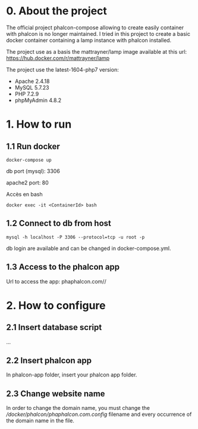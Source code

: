 
# 0. About the project

The official project phalcon-compose allowing to create easily container with phalcon is no longer maintained. I tried in this project to create a basic docker container containing a lamp instance with phalcon installed.

The project use as a basis the mattrayner/lamp image available at this url:
https://hub.docker.com/r/mattrayner/lamp

The project use the latest-1604-php7 version:
- Apache 	2.4.18
- MySQL 	5.7.23
- PHP 	7.2.9
- phpMyAdmin 	4.8.2

# 1. How to run

## 1.1 Run docker
```
docker-compose up
```
db port (mysql): 3306

apache2 port: 80

Accès en bash
```
docker exec -it <ContainerId> bash
```

## 1.2 Connect to db from host
```
mysql -h localhost -P 3306 --protocol=tcp -u root -p
```
db login are available and can be changed in docker-compose.yml.

## 1.3 Access to the phalcon app

Url to access the app:
phaphalcon.com/<appName>/

# 2. How to configure

## 2.1 Insert database script
...

## 2.2 Insert phalcon app
In phalcon-app folder, insert your phalcon app folder.

## 2.3 Change website name
In order to change the domain name, you must change the */docker/phalcon/phaphalcon.com.config* filename and every occurrence of the domain name in the file.
